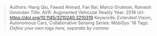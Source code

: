 > Authors: Hang Qiu, Fawad Ahmad, Fan Bai, Marco Gruteser, Ramesh Govindan
> Title: AVR: Augmented Vehicular Reality
> Year: 2018
> Url: https://doi.org/10.1145/3210240.3210319
> Keywords: Extended Vision, Autonomous Cars, Collaborative Sensing
> Series: MobiSys '18
> Tags: *Define your own tags here, separate by comma*
